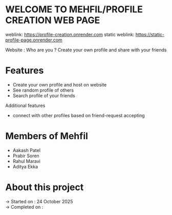 # WELCOME TO MEHFIL/PROFILE CREATION WEB PAGE

weblink: https://profile-creation.onrender.com
static weblink: https://static-profile-page.onrender.com

Website : Who are you ? Create your own profile and share with your friends

# Features 
- Create your own profile and host on website
- See random profile of others
- Search profile of your friends

Additional features 
- connect with other profiles based on friend-request accepting

# Members of Mehfil 
- Aakash Patel
- Prabir Soren
- Rahul Maravi
- Aditya Ekka

# About this project 
-> Started on : 24 October 2025<br/>
-> Completed on : <br/>
